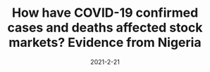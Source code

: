 ---
title: "How have COVID-19 confirmed cases and deaths affected stock markets? Evidence from Nigeria"
collection: publications
permalink: /publication/2021_covid
date: 2021-2-21
venue: 'Contemporary Economics'
paperurl: '/files/pdf/research/covid_paper.pdf'
link: 'https://doi.org/10.5709/ce.1897-9254.437'
code: 'https://doi.org/10.5709/ce.1897-9254.437'
citation: 'Abu, N., Gamal, A.A.M., Sakanko, M.A., Mateen, A., <b>David, J.</b>, \& Amaechi B-O.O. (2021). &quot; How have COVID-19 confirmed cases and deaths affected stock markets? Evidence from Nigeria&quot; <i>Contemporary Economics</i>, <i>15</i>(1). 76-99'
---